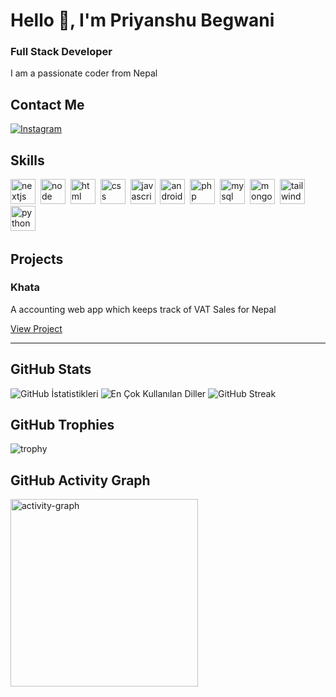 # Hello 👋, I'm Priyanshu Begwani
### Full Stack Developer

I am a passionate coder from Nepal

## Contact Me
<p><a href="https://www.instagram.com/jain.priyanshu.74/" target="_blank"><img src="https://img.shields.io/badge/Instagram-%23E4405F.svg?&style=flat-square&logo=instagram&logoColor=white" alt="Instagram"></a> </p>

## Skills

<p align="left">
<img src="https://cdn.jsdelivr.net/gh/devicons/devicon/icons/nextjs/nextjs-original.svg" alt="nextjs" width="40" height="40"/>&nbsp;
<img src="https://cdn.jsdelivr.net/gh/devicons/devicon/icons/nodejs/nodejs-original.svg" alt="node" width="40" height="40"/>&nbsp;
<img src="https://cdn.jsdelivr.net/gh/devicons/devicon/icons/html5/html5-original.svg" alt="html" width="40" height="40"/>&nbsp;
<img src="https://cdn.jsdelivr.net/gh/devicons/devicon/icons/css3/css3-original.svg" alt="css" width="40" height="40"/>&nbsp;
<img src="https://cdn.jsdelivr.net/gh/devicons/devicon/icons/javascript/javascript-original.svg" alt="javascript" width="40" height="40"/>&nbsp;
<img src="https://cdn.jsdelivr.net/gh/devicons/devicon/icons/android/android-original.svg" alt="android" width="40" height="40"/>&nbsp;
<img src="https://cdn.jsdelivr.net/gh/devicons/devicon/icons/php/php-original.svg" alt="php" width="40" height="40"/>&nbsp;
<img src="https://cdn.jsdelivr.net/gh/devicons/devicon/icons/mysql/mysql-original.svg" alt="mysql" width="40" height="40"/>&nbsp;
<img src="https://cdn.jsdelivr.net/gh/devicons/devicon/icons/mongodb/mongodb-original.svg" alt="mongodb" width="40" height="40"/>&nbsp;
<img src="https://cdn.jsdelivr.net/gh/devicons/devicon/icons/tailwindcss/tailwindcss-plain.svg" alt="tailwind" width="40" height="40"/>&nbsp;
<img src="https://cdn.jsdelivr.net/gh/devicons/devicon/icons/python/python-original.svg" alt="python" width="40" height="40"/>&nbsp;
</p>

## Projects

### Khata

A accounting web app which keeps track of VAT Sales for Nepal

[View Project](https://github.com/ghostrunner-0/khata)

---

## GitHub Stats

<img src="https://github-readme-stats.vercel.app/api?username=ghostrunner-0&show_icons=true&count_private=true&theme=null" alt="GitHub İstatistikleri" />

<img src="https://github-readme-stats.vercel.app/api/top-langs/?username=ghostrunner-0&layout=compact&theme=null" alt="En Çok Kullanılan Diller" />

<img src="https://github-readme-streak-stats.herokuapp.com/?user=ghostrunner-0&theme=null" alt="GitHub Streak" />

## GitHub Trophies

<img src="https://github-profile-trophy.vercel.app/?username=ghostrunner-0" alt="trophy" />

## GitHub Activity Graph

<img src="https://github-readme-activity-graph.vercel.app/graph?username=ghostrunner-0&radius=16&theme=github&area=true&order=5" height="300" alt="activity-graph" />

